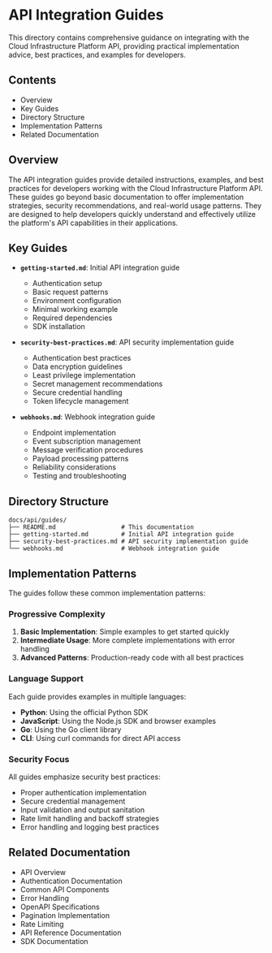 # API Integration Guides

This directory contains comprehensive guidance on integrating with the Cloud Infrastructure Platform API, providing practical implementation advice, best practices, and examples for developers.

## Contents

- Overview
- Key Guides
- Directory Structure
- Implementation Patterns
- Related Documentation

## Overview

The API integration guides provide detailed instructions, examples, and best practices for developers working with the Cloud Infrastructure Platform API. These guides go beyond basic documentation to offer implementation strategies, security recommendations, and real-world usage patterns. They are designed to help developers quickly understand and effectively utilize the platform's API capabilities in their applications.

## Key Guides

- **`getting-started.md`**: Initial API integration guide
  - Authentication setup
  - Basic request patterns
  - Environment configuration
  - Minimal working example
  - Required dependencies
  - SDK installation

- **`security-best-practices.md`**: API security implementation guide
  - Authentication best practices
  - Data encryption guidelines
  - Least privilege implementation
  - Secret management recommendations
  - Secure credential handling
  - Token lifecycle management

- **`webhooks.md`**: Webhook integration guide
  - Endpoint implementation
  - Event subscription management
  - Message verification procedures
  - Payload processing patterns
  - Reliability considerations
  - Testing and troubleshooting

## Directory Structure

```plaintext
docs/api/guides/
├── README.md                  # This documentation
├── getting-started.md         # Initial API integration guide
├── security-best-practices.md # API security implementation guide
└── webhooks.md                # Webhook integration guide
```

## Implementation Patterns

The guides follow these common implementation patterns:

### Progressive Complexity

1. **Basic Implementation**: Simple examples to get started quickly
2. **Intermediate Usage**: More complete implementations with error handling
3. **Advanced Patterns**: Production-ready code with all best practices

### Language Support

Each guide provides examples in multiple languages:

- **Python**: Using the official Python SDK
- **JavaScript**: Using the Node.js SDK and browser examples
- **Go**: Using the Go client library
- **CLI**: Using curl commands for direct API access

### Security Focus

All guides emphasize security best practices:

- Proper authentication implementation
- Secure credential management
- Input validation and output sanitation
- Rate limit handling and backoff strategies
- Error handling and logging best practices

## Related Documentation

- API Overview
- Authentication Documentation
- Common API Components
- Error Handling
- OpenAPI Specifications
- Pagination Implementation
- Rate Limiting
- API Reference Documentation
- SDK Documentation
